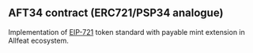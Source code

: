 ## AFT34 contract (ERC721/PSP34 analogue)

Implementation of [EIP-721](https://eips.ethereum.org/EIPS/eip-721) token standard with payable mint extension in Allfeat ecosystem.
